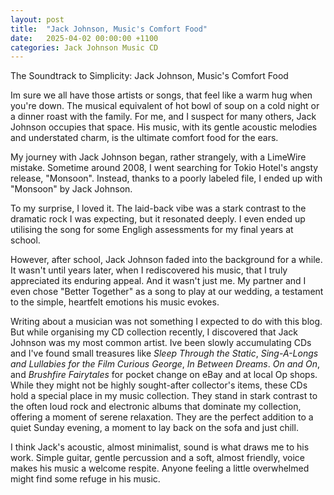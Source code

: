 ```yaml
---
layout: post
title:  "Jack Johnson, Music's Comfort Food"
date:   2025-04-02 00:00:00 +1100
categories: Jack Johnson Music CD
---
```


The Soundtrack to Simplicity: Jack Johnson, Music's Comfort Food

Im sure we all have those artists or songs, that feel like a warm hug when you're down. The musical equivalent of hot bowl of soup on a cold night or a dinner roast with the family. For me, and I suspect for many others, Jack Johnson occupies that space. His music, with its gentle acoustic melodies and understated charm, is the ultimate comfort food for the ears.

My journey with Jack Johnson began, rather strangely, with a LimeWire mistake. Sometime around 2008, I went searching for Tokio Hotel's angsty release, "Monsoon". Instead, thanks to a poorly labeled file, I ended up with "Monsoon" by Jack Johnson.

To my surprise, I loved it. The laid-back vibe was a stark contrast to the dramatic rock I was expecting, but it resonated deeply. I even ended up utilising the song for some Engligh assessments for my final years at school.

However, after school, Jack Johnson faded into the background for a while. It wasn't until years later, when I rediscovered his music, that I truly appreciated its enduring appeal. And it wasn't just me. My partner and I even chose "Better Together" as a song to play at our wedding, a testament to the simple, heartfelt emotions his music evokes.

Writing about a musician was not something I expected to do with this blog. But while organising my CD collection recently, I discovered that Jack Johnson was my most common artist. Ive been slowly accumulating CDs and I've found small treasures like *Sleep Through the Static*, *Sing-A-Longs and Lullabies for the Film Curious George*, *In Between Dreams*. *On and On*, and *Brushfire Fairytales* for pocket change on eBay and at local Op shops. While they might not be highly sought-after collector's items, these CDs hold a special place in my music collection. They stand in stark contrast to the often loud rock and electronic albums that dominate my collection, offering a moment of serene relaxation. They are the perfect addition to a quiet Sunday evening, a moment to lay back on the sofa and just chill.

I think Jack's acoustic, almost minimalist, sound is what draws me to his work. Simple guitar, gentle percussion and a soft, almost friendly, voice makes his music a welcome respite. Anyone feeling a little overwhelmed might find some refuge in his music.

